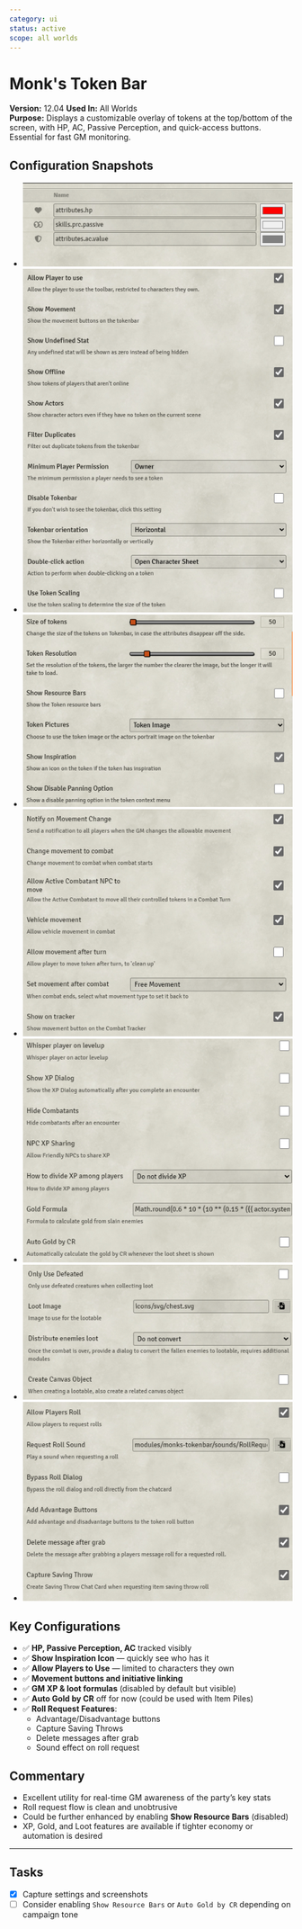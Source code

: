 ```yaml
---
category: ui
status: active
scope: all worlds
---
```


# Monk's Token Bar

**Version:** 12.04
**Used In:** All Worlds  
**Purpose:** Displays a customizable overlay of tokens at the top/bottom of the screen, with HP, AC, Passive Perception, and quick-access buttons. Essential for fast GM monitoring.

## Configuration Snapshots

- ![Edit Stats](./MonksTokenBar-v12.04-a.png)
- ![Tokenbar Settings](./MonksTokenBar-v12.04-b.png)
- ![Icon Settings](./MonksTokenBar-v12.04-c.png)
- ![Movement](./MonksTokenBar-v12.04-d.png)
- ![After Combat](./MonksTokenBar-v12.04-e.png)
- ![Lootables](./MonksTokenBar-v12.04-f.png)
- ![Request Roll](./MonksTokenBar-v12.04-g.png)

## Key Configurations

- ✅ **HP, Passive Perception, AC** tracked visibly
- ✅ **Show Inspiration Icon** — quickly see who has it
- ✅ **Allow Players to Use** — limited to characters they own
- ✅ **Movement buttons and initiative linking**
- ✅ **GM XP & loot formulas** (disabled by default but visible)
- ✅ **Auto Gold by CR** off for now (could be used with Item Piles)
- ✅ **Roll Request Features**:
  - Advantage/Disadvantage buttons
  - Capture Saving Throws
  - Delete messages after grab
  - Sound effect on roll request

## Commentary

- Excellent utility for real-time GM awareness of the party’s key stats
- Roll request flow is clean and unobtrusive
- Could be further enhanced by enabling **Show Resource Bars** (disabled)
- XP, Gold, and Loot features are available if tighter economy or automation is desired

---

## Tasks

- [x] Capture settings and screenshots
- [ ] Consider enabling `Show Resource Bars` or `Auto Gold by CR` depending on campaign tone
